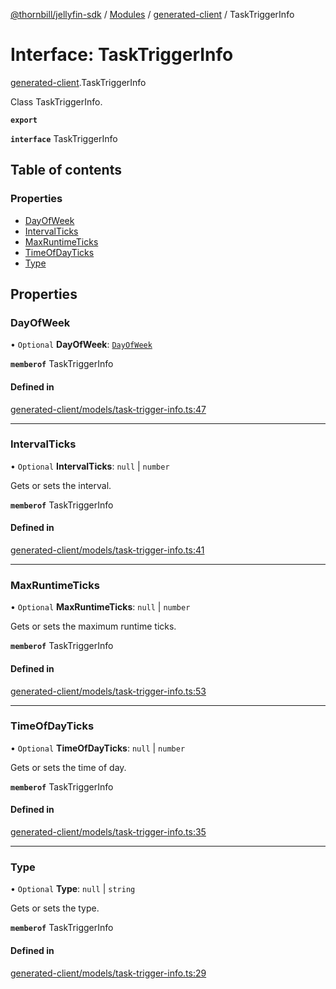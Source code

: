 [@thornbill/jellyfin-sdk](../README.md) / [Modules](../modules.md) / [generated-client](../modules/generated_client.md) / TaskTriggerInfo

# Interface: TaskTriggerInfo

[generated-client](../modules/generated_client.md).TaskTriggerInfo

Class TaskTriggerInfo.

**`export`**

**`interface`** TaskTriggerInfo

## Table of contents

### Properties

- [DayOfWeek](generated_client.TaskTriggerInfo.md#dayofweek)
- [IntervalTicks](generated_client.TaskTriggerInfo.md#intervalticks)
- [MaxRuntimeTicks](generated_client.TaskTriggerInfo.md#maxruntimeticks)
- [TimeOfDayTicks](generated_client.TaskTriggerInfo.md#timeofdayticks)
- [Type](generated_client.TaskTriggerInfo.md#type)

## Properties

### DayOfWeek

• `Optional` **DayOfWeek**: [`DayOfWeek`](../enums/generated_client.DayOfWeek.md)

**`memberof`** TaskTriggerInfo

#### Defined in

[generated-client/models/task-trigger-info.ts:47](https://github.com/thornbill/jellyfin-sdk-typescript/blob/b5d0506/src/generated-client/models/task-trigger-info.ts#L47)

___

### IntervalTicks

• `Optional` **IntervalTicks**: ``null`` \| `number`

Gets or sets the interval.

**`memberof`** TaskTriggerInfo

#### Defined in

[generated-client/models/task-trigger-info.ts:41](https://github.com/thornbill/jellyfin-sdk-typescript/blob/b5d0506/src/generated-client/models/task-trigger-info.ts#L41)

___

### MaxRuntimeTicks

• `Optional` **MaxRuntimeTicks**: ``null`` \| `number`

Gets or sets the maximum runtime ticks.

**`memberof`** TaskTriggerInfo

#### Defined in

[generated-client/models/task-trigger-info.ts:53](https://github.com/thornbill/jellyfin-sdk-typescript/blob/b5d0506/src/generated-client/models/task-trigger-info.ts#L53)

___

### TimeOfDayTicks

• `Optional` **TimeOfDayTicks**: ``null`` \| `number`

Gets or sets the time of day.

**`memberof`** TaskTriggerInfo

#### Defined in

[generated-client/models/task-trigger-info.ts:35](https://github.com/thornbill/jellyfin-sdk-typescript/blob/b5d0506/src/generated-client/models/task-trigger-info.ts#L35)

___

### Type

• `Optional` **Type**: ``null`` \| `string`

Gets or sets the type.

**`memberof`** TaskTriggerInfo

#### Defined in

[generated-client/models/task-trigger-info.ts:29](https://github.com/thornbill/jellyfin-sdk-typescript/blob/b5d0506/src/generated-client/models/task-trigger-info.ts#L29)
